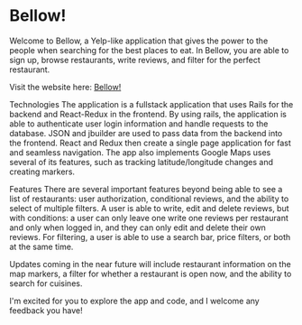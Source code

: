 # Bellow!


Welcome to Bellow, a Yelp-like application that gives the power to the people when searching for the best places to eat. In Bellow, you are able to sign up, browse restaurants, write reviews, and filter for the perfect restaurant.

Visit the website here: [Bellow!](https://bellowtheapp.herokuapp.com/#/)

Technologies
The application is a fullstack application that uses Rails for the backend and React-Redux in the frontend. By using rails, the application is able to authenticate user login information and handle requests to the database. JSON and jbuilder are used to pass data from the backend into the frontend. React and Redux then create a single page application for fast and seamless navigation. The app also implements Google Maps uses several of its features, such as tracking latitude/longitude changes and creating markers.

Features
There are several important features beyond being able to see a list of restaurants: user authorization, conditional reviews, and the ability to select of multiple filters. A user is able to write, edit and delete reviews, but with conditions: a user can only leave one write one reviews per restaurant and only when logged in, and they can only edit and delete their own reviews. For filtering, a user is able to use a search bar, price filters, or both at the same time.

Updates coming in the near future will include restaurant information on the map markers, a filter for whether a restaurant is open now, and the ability to search for cuisines.

I'm excited for you to explore the app and code, and I welcome any feedback you have!
